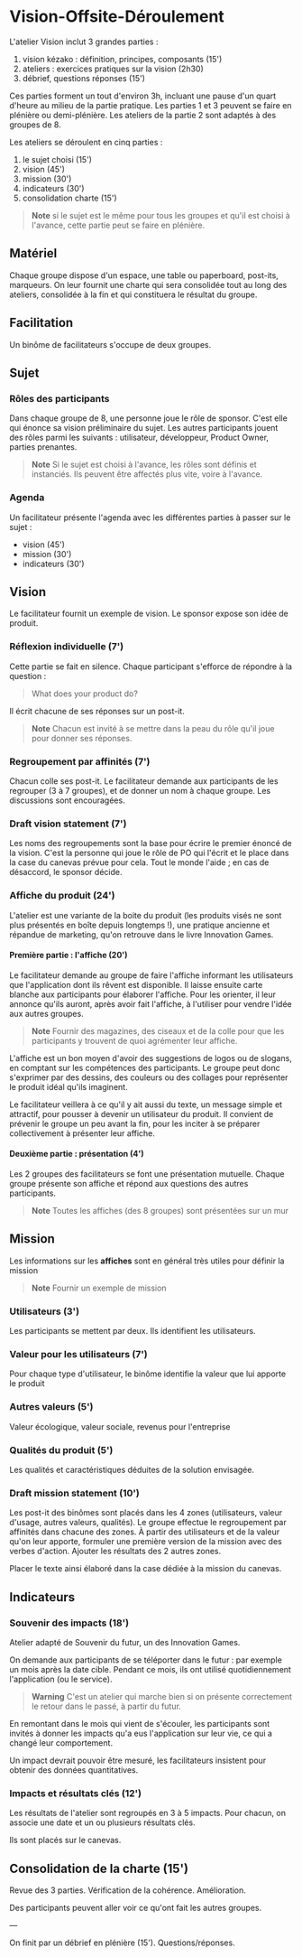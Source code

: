 # Vision-Offsite-Déroulement

L'atelier Vision inclut 3 grandes parties :
1. vision kézako : définition, principes, composants (15')
2. ateliers : exercices pratiques sur la vision (2h30)
3. débrief, questions réponses (15')

Ces parties forment un tout d'environ 3h, incluant une pause d'un quart d'heure au milieu de la partie pratique.
Les parties 1 et 3 peuvent se faire en plénière ou demi-plénière. Les ateliers de la partie 2 sont adaptés à des groupes de 8.

Les ateliers se déroulent en cinq parties :
1. le sujet choisi (15')
2. vision (45')
3. mission (30')
4. indicateurs (30')
5. consolidation charte (15')

> **Note**
> si le sujet est le même pour tous les groupes et qu'il est choisi à l'avance, cette partie peut se faire en plénière.

## Matériel
Chaque groupe dispose d'un espace, une table ou paperboard, post-its, marqueurs.
On leur fournit une charte qui sera consolidée tout au long des ateliers, consolidée à la fin et qui constituera le résultat du groupe.

## Facilitation
Un binôme de facilitateurs s'occupe de deux groupes.

## Sujet

### Rôles des participants

Dans chaque groupe de 8, une personne joue le rôle de sponsor. C'est elle qui énonce sa vision préliminaire du sujet.
Les autres participants jouent des rôles parmi les suivants : utilisateur, développeur, Product Owner, parties prenantes.

> **Note**
> Si le sujet est choisi à l'avance, les rôles sont définis et instanciés. Ils peuvent être affectés plus vite, voire à l'avance.

### Agenda
Un facilitateur présente l'agenda avec les différentes parties à passer sur le sujet :
- vision (45')
- mission (30')
- indicateurs (30')

## Vision
Le facilitateur fournit un exemple de vision. Le sponsor expose son idée de produit.

### Réflexion individuelle (7')
Cette partie se fait en silence. Chaque participant s'efforce de répondre à la question :
> What does your product do?

Il écrit chacune de ses réponses sur un post-it.

> **Note**
> Chacun est invité à se mettre dans la peau du rôle qu'il joue pour donner ses réponses.

### Regroupement par affinités (7')
Chacun colle ses post-it. Le facilitateur demande aux participants de les regrouper (3 à 7 groupes), et de donner un nom à chaque groupe.
Les discussions sont encouragées.

### Draft vision statement (7')
Les noms des regroupements sont la base pour écrire le premier énoncé de la vision.
C'est la personne qui joue le rôle de PO qui l'écrit et le place dans la case du canevas prévue pour cela. Tout le monde l'aide ; en cas de désaccord, le sponsor décide.

### Affiche du produit (24')
L'atelier est une variante de la boite du produit (les produits visés ne sont plus présentés en boîte depuis longtemps !), une pratique ancienne et répandue de marketing, qu'on retrouve dans le livre Innovation Games.

#### Première partie : l'affiche (20')

Le facilitateur demande au groupe de faire l'affiche informant les utilisateurs que l'application dont ils rêvent est disponible. Il laisse ensuite carte blanche aux participants pour élaborer l'affiche. Pour les orienter, il leur annonce qu'ils auront, après avoir fait l'affiche, à l'utiliser pour vendre l'idée aux autres groupes.

> **Note**
> Fournir des magazines, des ciseaux et de la colle pour que les participants y trouvent de quoi agrémenter leur affiche.

L'affiche est un bon moyen d'avoir des suggestions de logos ou de slogans, en comptant sur les compétences des participants. Le groupe peut donc s'exprimer par des dessins, des couleurs ou des collages pour représenter le produit idéal qu'ils imaginent.

Le facilitateur veillera à ce qu'il y ait aussi du texte, un message simple et attractif, pour pousser à devenir un utilisateur du produit. Il convient de prévenir le groupe un peu avant la fin, pour les inciter à se préparer collectivement à présenter leur affiche.

#### Deuxième partie : présentation (4')

Les 2 groupes des facilitateurs se font une présentation mutuelle.
Chaque groupe présente son affiche et répond aux questions des autres participants.

> **Note**
> Toutes les affiches (des 8 groupes) sont présentées sur un mur


##  Mission

Les informations sur les **affiches** sont en général très utiles pour définir la mission

> **Note**
> Fournir un exemple de mission


### Utilisateurs (3')

Les participants se mettent par deux. Ils identifient les utilisateurs.

### Valeur pour les utilisateurs (7')

Pour chaque type d'utilisateur, le binôme identifie la valeur que lui apporte le produit

### Autres valeurs (5')

Valeur écologique, valeur sociale, revenus pour l'entreprise

### Qualités du produit (5')

Les qualités et caractéristiques déduites de la solution envisagée.

### Draft mission statement (10')

Les post-it des binômes sont placés dans les 4 zones (utilisateurs, valeur d'usage, autres valeurs, qualités).
Le groupe effectue le regroupement par affinités dans chacune des zones.
À partir des utilisateurs et de la valeur qu'on leur apporte, formuler une première version de la mission avec des verbes d'action.
Ajouter les résultats des 2 autres zones.

Placer le texte ainsi élaboré dans la case dédiée à la mission du canevas.

## Indicateurs

### Souvenir des impacts (18')

Atelier adapté de Souvenir du futur, un des Innovation Games.

On demande aux participants de se téléporter dans le futur : par exemple un mois après la date cible. Pendant ce mois, ils ont utilisé quotidiennement l'application (ou le service).

> **Warning**
> C'est un atelier qui marche bien si on présente correctement le retour dans le passé, à partir du futur.

En remontant dans le mois qui vient de s'écouler, les participants sont invités à donner les impacts qu'a eus l'application sur leur vie, ce qui a changé leur comportement.

Un impact devrait pouvoir être mesuré, les facilitateurs insistent pour obtenir des données quantitatives.

### Impacts et résultats clés (12')

Les résultats de l'atelier sont regroupés en 3 à 5 impacts.
Pour chacun, on associe une date et un ou plusieurs résultats clés.

Ils sont placés sur le canevas.

## Consolidation de la charte (15')

Revue des 3 parties. Vérification de la cohérence. Amélioration.

Des participants peuvent aller voir ce qu'ont fait les autres groupes.

—

On finit par un débrief en plénière (15').
Questions/réponses.
